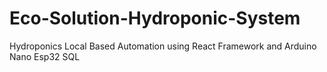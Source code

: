 # Eco-Solution-Hydroponic-System
Hydroponics Local Based Automation using React Framework and Arduino Nano Esp32 SQL
